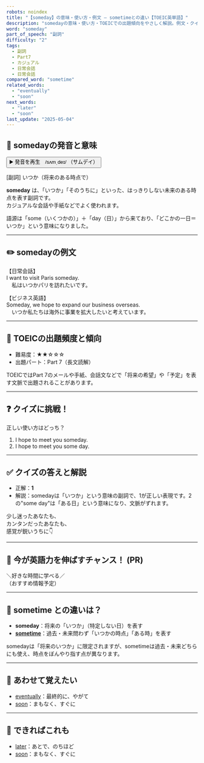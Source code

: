 ```yaml
---
robots: noindex
title: "【someday】の意味・使い方・例文 ― sometimeとの違い【TOEIC英単語】"
description: "somedayの意味・使い方・TOEICでの出題傾向をやさしく解説。例文・クイズ付きでsometimeとの違いもわかりやすく学べます。"
word: "someday"
part_of_speech: "副詞"
difficulty: "2"
tags:
  - 副詞
  - Part7
  - カジュアル
  - 日常会話
  - 日常会話
compared_word: "sometime"
related_words:
  - "eventually"
  - "soon"
next_words:
  - "later"
  - "soon"
last_update: "2025-05-04"
---
```


## 🔰 somedayの発音と意味

<button class="play-audio" onclick="playTTS('someday')">
  <span class="play-audio-main">
    ▶️ 発音を再生　/sʌmˌdeɪ/
  </span>
  <span class="play-audio-sub">
    （サムデイ）
  </span>
</button>

[副詞] いつか（将来のある時点で）

**someday** は、「いつか」「そのうちに」といった、はっきりしない未来のある時点を表す副詞です。  
カジュアルな会話や手紙などでよく使われます。

語源は「some（いくつかの）」＋「day（日）」から来ており、「どこかの一日＝いつか」という意味になりました。

---

## ✏️ somedayの例文

【日常会話】  
I want to visit Paris someday.  
　私はいつかパリを訪れたいです。

【ビジネス英語】  
Someday, we hope to expand our business overseas.  
　いつか私たちは海外に事業を拡大したいと考えています。

---

## 🎯 TOEICの出題頻度と傾向

- 難易度：★★☆☆☆
- 出題パート：Part 7（長文読解）

TOEICではPart 7のメールや手紙、会話文などで「将来の希望」や「予定」を表す文脈で出題されることがあります。

---

## ❓ クイズに挑戦！

正しい使い方はどっち？

1. I hope to meet you someday.  
2. I hope to meet you some day.

---

## ✅ クイズの答えと解説

- 正解：**1**
- 解説：somedayは「いつか」という意味の副詞で、1が正しい表現です。2の"some day"は「ある日」という意味になり、文脈がずれます。

少し迷ったあなたも、  
カンタンだったあなたも、  
感覚が鋭いうちに👇️

---

## 🚀 今が英語力を伸ばすチャンス！ (PR)

<div class="info-center">
＼好きな時間に学べる／<br>  
（おすすめ情報予定）
</div>

---

## 🤔  sometime との違いは？

- **someday**：将来の「いつか」（特定しない日）を表す
- **[sometime](/sometime)**：過去・未来問わず「いつかの時点」「ある時」を表す

somedayは「将来のいつか」に限定されますが、sometimeは過去・未来どちらにも使え、時点をぼんやり指す点が異なります。

---

## 🧩 あわせて覚えたい

- [eventually](/eventually)：最終的に、やがて
- [soon](/soon)：まもなく、すぐに

---

## 📖 できればこれも

- [later](/later)：あとで、のちほど
- [soon](/soon)：まもなく、すぐに

<!-- cvid: aid06_bid36 -->
